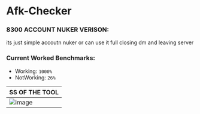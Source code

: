 # Afk-Checker

### 8300  ACCOUNT NUKER  VERISON:
its just simple accoutn nuker or can use it full closing dm and leaving server

### Current Worked Benchmarks:
- Working: `1000%`
- NotWorking: `26%`


| SS OF THE TOOL| 
| ------------- | 
| ![image](https://cdn.discordapp.com/attachments/909110198529044510/909294809221578782/unknown.png) |
